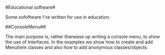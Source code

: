 #Educational software#

Some sofoftware I've written for use in education.

##ConsoleMenu##

The main purpose is, rather thanease up writing a console menu, to
show the use of Interfaces. In the examples we show how to create
and add MenuItem classes and also how to add anonymous
classes/objects.

